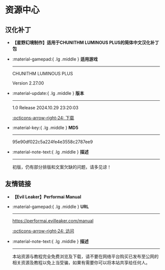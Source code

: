 # 资源中心

## 汉化补丁

<div class="grid cards" markdown>

- __【星野幻境制作】适用于CHUNITHM LUMINOUS PLUS的简体中文汉化补丁包__

</div>

<div class="grid cards" markdown>

-   :material-gamepad:{ .lg .middle } __适用游戏__

    ---
    
    CHUNITHM LUMINOUS PLUS
    
    Version 2.27.00

-   :material-update:{ .lg .middle } __版本__

    ---

    1.0 Release 2024.10.29 23:20:03

    [:octicons-arrow-right-24: 下载](https://unreal-network.tech/src/game/chusan/sdhd2.25/CHUNITHM_LUMINOUS_PLUS_CHS_PATCH_PACK_Ver.1.0_By_HoshinoUnreal.zip)

-   :material-key:{ .lg .middle } __MD5__

    ---

    95e90df022c5a224fe4e3558c2787ee9

-   :material-note-text:{ .lg .middle } __描述__

    ---
    
    初版，仍有部分排版和文案欠缺的问题，请多见谅！


</div>

## 友情链接

<div class="grid cards" markdown>

- __【Evil Leaker】Performai Manual__

</div>

<div class="grid cards" markdown>

-   :material-gamepad:{ .lg .middle } __URL__

    ---
    
    https://performai.evilleaker.com/manual

    [:octicons-arrow-right-24: 访问](https://performai.evilleaker.com/manual)

-   :material-note-text:{ .lg .middle } __描述__

    ---

    本站资源与教程完全免费浏览及下载，请不要在网络平台购买已发布至公网的相关资源及教程以免上当受骗，如果有需要你可以将本站共享给任何人。

</div>